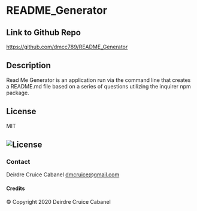 # README_Generator

  ## Link to Github Repo
  https://github.com/dmcc789/README_Generator

  ## Description
  Read Me Generator is an application run via the command line that creates a README.md file based on a series of questions utilizing the inquirer npm package.
 
  ## License
  MIT
  ## ![License](https://img.shields.io/badge/License-MIT-blue.svg "License Badge")

  ### Contact
  Deirdre Cruice Cabanel
  dmcruice@gmail.com

  #### Credits
  © Copyright 2020 Deirdre Cruice Cabanel
